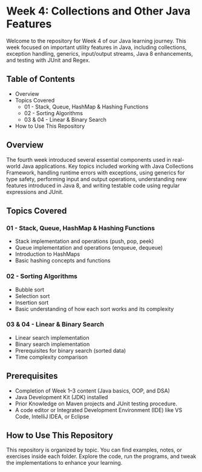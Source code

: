 # Week 4: Collections and Other Java Features

Welcome to the repository for Week 4 of our Java learning journey. This week focused on 
important utility features in Java, including collections, exception handling, generics, input/output streams, Java 8 enhancements, and testing with JUnit and Regex.

## Table of Contents
- Overview
- Topics Covered
  - 01 - Stack, Queue, HashMap & Hashing Functions
  - 02 - Sorting Algorithms
  - 03 & 04 - Linear & Binary Search
- How to Use This Repository

## Overview

The fourth week introduced several essential components used in real-world Java applications. Key topics included working with Java Collections Framework, handling runtime errors with exceptions, using generics for type safety, performing input and output operations, understanding new features introduced in Java 8, and writing testable code using regular expressions and JUnit.

## Topics Covered

### 01 - Stack, Queue, HashMap & Hashing Functions
- Stack implementation and operations (push, pop, peek)
- Queue implementation and operations (enqueue, dequeue)
- Introduction to HashMaps
- Basic hashing concepts and functions

### 02 - Sorting Algorithms
- Bubble sort
- Selection sort
- Insertion sort
- Basic understanding of how each sort works and its complexity

### 03 & 04 - Linear & Binary Search
- Linear search implementation
- Binary search implementation
- Prerequisites for binary search (sorted data)
- Time complexity comparison

## Prerequisites
- Completion of Week 1–3 content (Java basics, OOP, and DSA)
- Java Development Kit (JDK) installed
- Prior Knowledge on Maven projects and JUnit testing procedure.
- A code editor or Integrated Development Environment (IDE) like VS Code, IntelliJ IDEA, or Eclipse

## How to Use This Repository

This repository is organized by topic. You can find examples, notes, or exercises inside each folder. Explore the code, run the programs, and tweak the implementations to enhance your learning.
